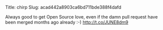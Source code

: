 Title: chirp
Slug: acad442a8903ca6bd711bde388f4dafd

Always good to get Open Source love, even if the damn pull request have been merged months ago already :-) <a href="http://t.co/JUNE8dm9">http://t.co/JUNE8dm9</a>
